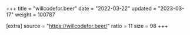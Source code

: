 +++
title = "willcodefor.beer"
date = "2022-03-22"
updated = "2023-03-17"
weight = 100787

[extra]
source = "https://willcodefor.beer/"
ratio = 11
size = 98
+++
